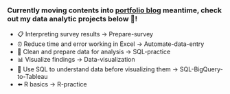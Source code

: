 ### Currently moving contents into [portfolio blog](https://selgik.github.io/) meantime, check out my data analytic projects below 👀!
-  📋  Interpreting survey results -> Prepare-survey 
-  ⏰  Reduce time and error working in Excel -> Automate-data-entry 
-  🧹  Clean and prepare data for analysis -> SQL-practice 
-  📊  Visualize findings -> Data-visualization 
- :dart: Use SQL to understand data before visualizing them -> SQL-BigQuery-to-Tableau
- :arrow_left: R basics -> R-practice

<!---
👋 Hi, I'm Sylvia! Here I posted data analytics projects for your inspiration!
- 👋 Hi, I’m @selgik
- 👀 I’m interested in SQL, Tableau, VBA, Automation
- 🌱 I’m currently learning Data Analytics
- 💞️ I’m looking for collaborating data analysis and/or visualization projects!
- 📫 How to reach me: sylviahk416@gmail.com

selgik/selgik is a ✨ special ✨ repository because its `README.md` (this file) appears on your GitHub profile.
You can click the Preview link to take a look at your changes.
--->
